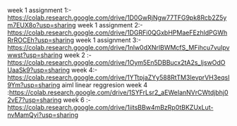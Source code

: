week 1 assignment 1:-https://colab.research.google.com/drive/1D0GwRjNgw77TFG9pk8Rcb2Z5ym7EUX8o?usp=sharing
week 1 assignment 2:-https://colab.research.google.com/drive/1DGRFi0QGxbHPMaeFEzhldPGWhRrROCEh?usp=sharing
week 1 assignment 3:-https://colab.research.google.com/drive/1nlw0dXNrlBWMcfS_MFihcu7vuIpvwwst?usp=sharing
week 2 :-https://colab.research.google.com/drive/1Oym5En5DBBucx2tA2s_ljswOdOUaaSk9?usp=sharing
week 4:-https://colab.research.google.com/drive/1YTtpjaZYy588RtTM3IevprVH3eqsI9Ym?usp=sharing
aiml linear reggresion week 4 :https://colab.research.google.com/drive/1SYFrLsr2_aEWeIanNVrCWtdjbhj02vE7?usp=sharing
week 6 :-https://colab.research.google.com/drive/1iitsBBw4mBzRp0tBKZUxLut-nvMamQyi?usp=sharing
